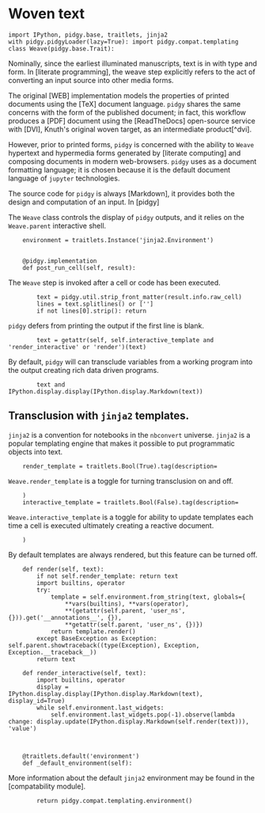 # Woven text

    import IPython, pidgy.base, traitlets, jinja2
    with pidgy.pidgyLoader(lazy=True): import pidgy.compat.templating
    class Weave(pidgy.base.Trait):
    
Nominally, since the earliest illuminated manuscripts, text is in with type and form. In [literate programming], the weave step explicitly refers to the act of converting an input source into other media forms.

The original [WEB] implementation models the properties of printed documents using the [TeX] document language.
`pidgy` shares the same concerns with the form of the published document; in fact, this workflow produces a [PDF] document using the [ReadTheDocs] open-source service with [DVI], Knuth's original woven target, as an intermediate product[^dvi].

However, prior to printed forms, `pidgy` is concerned with the ability to `Weave` hypertext and hypermedia forms generated by [literate computing] and composing documents in modern web-browsers. `pidgy` uses as a document formatting language; it is chosen because it is the default document language of `jupyter` technologies.

The source code for `pidgy` is always [Markdown], it provides both the design and computation of an input. In [pidgy]

The `Weave` class controls the display of `pidgy` outputs, and it relies on the `Weave.parent` interactive shell.

        environment = traitlets.Instance('jinja2.Environment')
    

        @pidgy.implementation
        def post_run_cell(self, result):

The `Weave` step is invoked after a cell or code has been executed.

            text = pidgy.util.strip_front_matter(result.info.raw_cell)
            lines = text.splitlines() or ['']
            if not lines[0].strip(): return

`pidgy` defers from printing the output if the first line is blank.

            text = getattr(self, self.interactive_template and 'render_interactive' or 'render')(text)

By default, `pidgy` will can transclude variables from a working program into the output creating rich data driven programs.

            text and IPython.display.display(IPython.display.Markdown(text))

## Transclusion with `jinja2` templates.

`jinja2` is a convention for notebooks in the `nbconvert` universe. `jinja2` is a popular templating engine that makes it possible to put programmatic objects into text.


        render_template = traitlets.Bool(True).tag(description=
        
`Weave.render_template` is a toggle for turning transclusion on and off.
        
        )
        interactive_template = traitlets.Bool(False).tag(description=
        
`Weave.interactive_template` is a toggle for ability to update templates each time a cell is executed ultimately creating a reactive document.
        
        )

By default templates are always rendered, but this feature can be turned off.

        def render(self, text):
            if not self.render_template: return text
            import builtins, operator
            try:
                template = self.environment.from_string(text, globals={
                    **vars(builtins), **vars(operator),
                    **(getattr(self.parent, 'user_ns', {})).get('__annotations__', {}),
                    **getattr(self.parent, 'user_ns', {})})
                return template.render()
            except BaseException as Exception: self.parent.showtraceback((type(Exception), Exception, Exception.__traceback__))
            return text

        def render_interactive(self, text):
            import builtins, operator
            display = IPython.display.display(IPython.display.Markdown(text), display_id=True)
            while self.environment.last_widgets:
                self.environment.last_widgets.pop(-1).observe(lambda change: display.update(IPython.display.Markdown(self.render(text))), 'value')
            
            

        @traitlets.default('environment')
        def _default_environment(self): 

More information about the default `jinja2` environment may be found in the [compatability module].

            return pidgy.compat.templating.environment()
